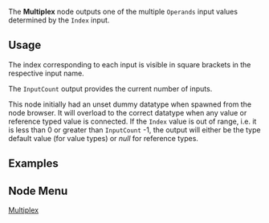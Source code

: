 <languages></languages> <translate>

The **Multiplex** node outputs one of the multiple `Operands` input
values determined by the `Index` input.

## Usage

The index corresponding to each input is visible in square brackets in
the respective input name.

The `InputCount` output provides the current number of inputs.

This node initially had an unset dummy datatype when spawned from the
node browser. It will overload to the correct datatype when any value or
reference typed value is connected. If the `Index` value is out of
range, i.e. it is less than 0 or greater than `InputCount` -1, the
output will either be the type default value (for value types) or *null*
for reference types.

## Examples

## Node Menu

</translate>

[Multiplex](Category:Protoflux{{#translation:}} "wikilink")
